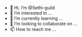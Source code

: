 - 👋 Hi, I’m @Sethi-guild
- 👀 I’m interested in ...
- 🌱 I’m currently learning ...
- 💞️ I’m looking to collaborate on ...
- 📫 How to reach me ...

<!---
Sethi-guild/Sethi-guild is a ✨ special ✨ repository because its `README.md` (this file) appears on your GitHub profile.
You can click the Preview link to take a look at your changes.
--->
